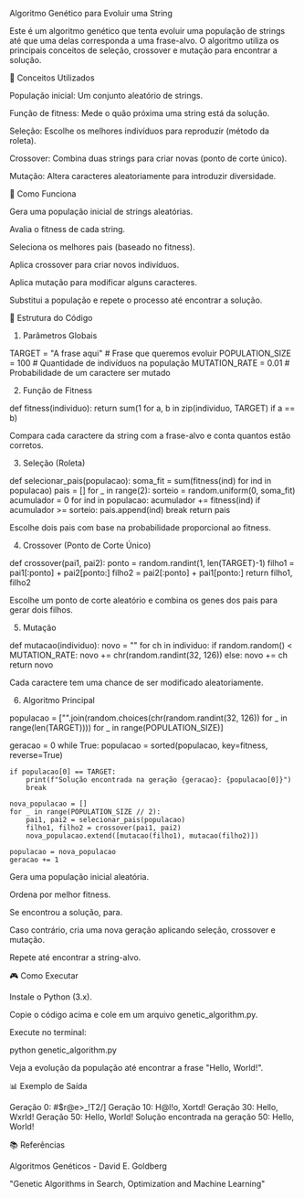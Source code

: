 Algoritmo Genético para Evoluir uma String

Este é um algoritmo genético que tenta evoluir uma população de strings até que uma delas corresponda a uma frase-alvo. O algoritmo utiliza os principais conceitos de seleção, crossover e mutação para encontrar a solução.

🧬 Conceitos Utilizados

População inicial: Um conjunto aleatório de strings.

Função de fitness: Mede o quão próxima uma string está da solução.

Seleção: Escolhe os melhores indivíduos para reproduzir (método da roleta).

Crossover: Combina duas strings para criar novas (ponto de corte único).

Mutação: Altera caracteres aleatoriamente para introduzir diversidade.

🚀 Como Funciona

Gera uma população inicial de strings aleatórias.

Avalia o fitness de cada string.

Seleciona os melhores pais (baseado no fitness).

Aplica crossover para criar novos indivíduos.

Aplica mutação para modificar alguns caracteres.

Substitui a população e repete o processo até encontrar a solução.

📌 Estrutura do Código

1. Parâmetros Globais

TARGET = "A frase aqui"  # Frase que queremos evoluir
POPULATION_SIZE = 100      # Quantidade de indivíduos na população
MUTATION_RATE = 0.01       # Probabilidade de um caractere ser mutado

2. Função de Fitness

def fitness(individuo):
    return sum(1 for a, b in zip(individuo, TARGET) if a == b)

Compara cada caractere da string com a frase-alvo e conta quantos estão corretos.

3. Seleção (Roleta)

def selecionar_pais(populacao):
    soma_fit = sum(fitness(ind) for ind in populacao)
    pais = []
    for _ in range(2):
        sorteio = random.uniform(0, soma_fit)
        acumulador = 0
        for ind in populacao:
            acumulador += fitness(ind)
            if acumulador >= sorteio:
                pais.append(ind)
                break
    return pais

Escolhe dois pais com base na probabilidade proporcional ao fitness.

4. Crossover (Ponto de Corte Único)

def crossover(pai1, pai2):
    ponto = random.randint(1, len(TARGET)-1)
    filho1 = pai1[:ponto] + pai2[ponto:]
    filho2 = pai2[:ponto] + pai1[ponto:]
    return filho1, filho2

Escolhe um ponto de corte aleatório e combina os genes dos pais para gerar dois filhos.

5. Mutação

def mutacao(individuo):
    novo = ""
    for ch in individuo:
        if random.random() < MUTATION_RATE:
            novo += chr(random.randint(32, 126))
        else:
            novo += ch
    return novo

Cada caractere tem uma chance de ser modificado aleatoriamente.

6. Algoritmo Principal

populacao = ["".join(random.choices(chr(random.randint(32, 126)) for _ in range(len(TARGET)))) for _ in range(POPULATION_SIZE)]

geracao = 0
while True:
    populacao = sorted(populacao, key=fitness, reverse=True)
    
    if populacao[0] == TARGET:
        print(f"Solução encontrada na geração {geracao}: {populacao[0]}")
        break
    
    nova_populacao = []
    for _ in range(POPULATION_SIZE // 2):
        pai1, pai2 = selecionar_pais(populacao)
        filho1, filho2 = crossover(pai1, pai2)
        nova_populacao.extend([mutacao(filho1), mutacao(filho2)])
    
    populacao = nova_populacao
    geracao += 1

Gera uma população inicial aleatória.

Ordena por melhor fitness.

Se encontrou a solução, para.

Caso contrário, cria uma nova geração aplicando seleção, crossover e mutação.

Repete até encontrar a string-alvo.

🎮 Como Executar

Instale o Python (3.x).

Copie o código acima e cole em um arquivo genetic_algorithm.py.

Execute no terminal:

python genetic_algorithm.py

Veja a evolução da população até encontrar a frase "Hello, World!".

📊 Exemplo de Saída

Geração 0: #$r@e>_!T2/]
Geração 10: H@l!o, Xortd!
Geração 30: Hello, Wxrld!
Geração 50: Hello, World!
Solução encontrada na geração 50: Hello, World!

📚 Referências

Algoritmos Genéticos - David E. Goldberg

"Genetic Algorithms in Search, Optimization and Machine Learning"